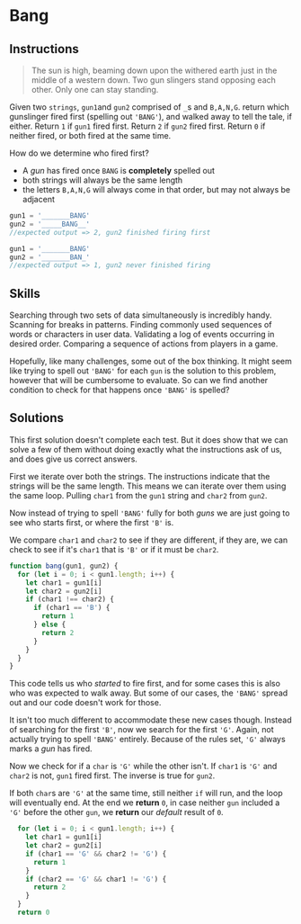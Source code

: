 # Bang

## Instructions

> The sun is high, beaming down upon the withered earth just in the middle of a western down. Two gun slingers stand opposing each other. Only one can stay standing. 

Given two `strings`, `gun1`and `gun2` comprised of `_`s and `B,A,N,G`. return which gunslinger fired first (spelling out `'BANG'`), and walked away to tell the tale, if either. Return `1` if `gun1` fired first. Return `2` if `gun2` fired first. Return `0` if neither fired, or both fired at the same time.

How do we determine who fired first? 
- A *gun* has fired once `BANG` is **completely** spelled out
- both strings will always be the same length
- the letters `B,A,N,G` will always come in that order, but may not always be adjacent

```js
gun1 = '_______BANG'
gun2 = '_____BANG__'
//expected output => 2, gun2 finished firing first

gun1 = '_______BANG'
gun2 = '_______BAN_'
//expected output => 1, gun2 never finished firing
```

## Skills

Searching through two sets of data simultaneously is incredibly handy. Scanning for breaks in patterns. Finding commonly used sequences of words or characters in user data. Validating a log of events occurring in desired order. Comparing a sequence of actions from players in a game.

 Hopefully, like many challenges, some out of the box thinking. It might seem like trying to spell out `'BANG'` for each `gun` is the solution to this problem, however that will be cumbersome to evaluate. So can we find another condition to check for that happens once `'BANG'` is spelled?


## Solutions

This first solution doesn't complete each test. But it does show that we can solve a few of them without doing exactly what the instructions ask of us, and does give us correct answers.

First we iterate over both the strings. The instructions indicate that the strings will be the same length. This means we can iterate over them using the same loop. Pulling `char1` from the `gun1` string and `char2` from `gun2`.

Now instead of trying to spell `'BANG'` fully for both *guns* we are just going to see who starts first, or where the first `'B'` is.

We compare `char1` and `char2` to see if they are different, if they are, we can check to see if it's `char1` that is `'B'` or if it must be `char2`.

```js
function bang(gun1, gun2) {
  for (let i = 0; i < gun1.length; i++) {
    let char1 = gun1[i]
    let char2 = gun2[i]
    if (char1 !== char2) {
      if (char1 == 'B') {
        return 1
      } else {
        return 2
      }
    }
  }
}
```

This code tells us who *started* to fire first, and for some cases this is also who was expected to walk away. But some of our cases, the `'BANG'` spread out and our code doesn't work for those.

It isn't too much different to accommodate these new cases though. Instead of searching for the first `'B'`, now we search for the first `'G'`. Again, not actually trying to spell `'BANG'` entirely. Because of the rules set, `'G'` always marks a *gun* has fired.

Now we check for if a `char` is `'G'` while the other isn't. If `char1` is `'G'` and `char2` is not, `gun1` fired first. The inverse is true for `gun2`.

If both `char`s are `'G'` at the same time, still neither `if` will run, and the loop will eventually end. At the end we **return** `0`, in case neither `gun` included a `'G'` before the other `gun`, we **return** our *default* result of `0`. 

```js
  for (let i = 0; i < gun1.length; i++) {
    let char1 = gun1[i]
    let char2 = gun2[i]
    if (char1 == 'G' && char2 != 'G') {
      return 1
    }
    if (char2 == 'G' && char1 != 'G') {
      return 2
    }
  }
  return 0
```

